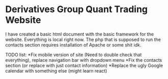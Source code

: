 # Derivatives Group Quant Trading Website
I have created a basic html document with the basic framework for the website. Everything is local right now. 
The php that is supposed to run the contacts section requires installation of Apache or some shit idk.

TODO list:
    *Fix mobile version of site (Need to double check that everything), replace navigation bar with dropdown menu
    *Fix the contacts section (or replace with just contact information)
    *Replace the ugly Google calendar with something else (might learn react)
